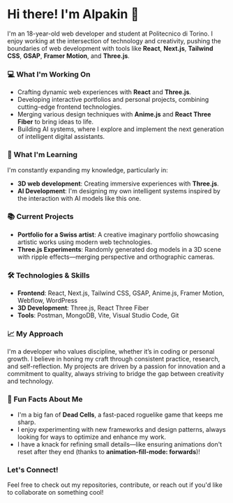 # Hi there! I'm Alpakin 👋

I'm an 18-year-old web developer and student at Politecnico di Torino. I enjoy working at the intersection of technology and creativity, pushing the boundaries of web development with tools like **React**, **Next.js**, **Tailwind CSS**, **GSAP**, **Framer Motion**, and **Three.js**.

### 💻 What I'm Working On
- Crafting dynamic web experiences with **React** and **Three.js**.
- Developing interactive portfolios and personal projects, combining cutting-edge frontend technologies.
- Merging various design techniques with **Anime.js** and **React Three Fiber** to bring ideas to life.
- Building AI systems, where I explore and implement the next generation of intelligent digital assistants.

### 🌱 What I'm Learning
I'm constantly expanding my knowledge, particularly in:
- **3D web development**: Creating immersive experiences with **Three.js**.
- **AI Development**: I'm designing my own intelligent systems inspired by the interaction with AI models like this one.

### 📚 Current Projects
- **Portfolio for a Swiss artist**: A creative imaginary portfolio showcasing artistic works using modern web technologies.
- **Three.js Experiments**: Randomly generated dog models in a 3D scene with ripple effects—merging perspective and orthographic cameras.

### 🛠 Technologies & Skills
- **Frontend**: React, Next.js, Tailwind CSS, GSAP, Anime.js, Framer Motion, Webflow, WordPress
- **3D Development**: Three.js, React Three Fiber
- **Tools**: Postman, MongoDB, Vite, Visual Studio Code, Git

### 📈 My Approach
I'm a developer who values discipline, whether it’s in coding or personal growth. I believe in honing my craft through consistent practice, research, and self-reflection. My projects are driven by a passion for innovation and a commitment to quality, always striving to bridge the gap between creativity and technology.

### 🎯 Fun Facts About Me
- I'm a big fan of **Dead Cells**, a fast-paced roguelike game that keeps me sharp.
- I enjoy experimenting with new frameworks and design patterns, always looking for ways to optimize and enhance my work.
- I have a knack for refining small details—like ensuring animations don't reset after they end (thanks to **animation-fill-mode: forwards**)!

### Let's Connect!
Feel free to check out my repositories, contribute, or reach out if you'd like to collaborate on something cool!

